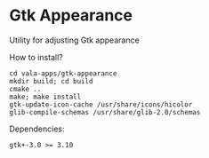 Gtk Appearance
=======

Utility for adjusting Gtk appearance

How to install?
````
cd vala-apps/gtk-appearance
mkdir build; cd build
cmake ..
make; make install
gtk-update-icon-cache /usr/share/icons/hicolor
glib-compile-schemas /usr/share/glib-2.0/schemas
````
Dependencies:
````
gtk+-3.0 >= 3.10
````
